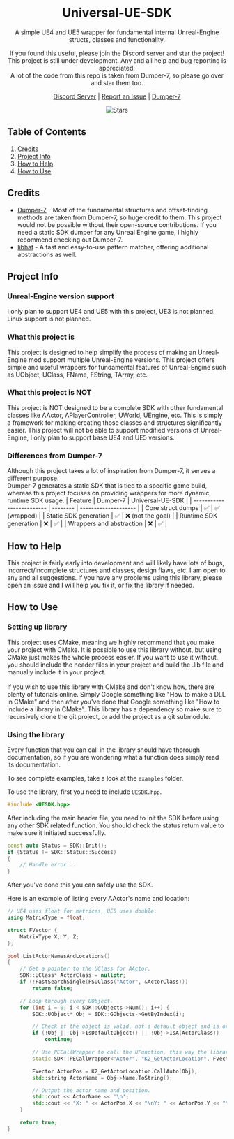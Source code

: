 ﻿<h1 align="center">Universal-UE-SDK</h1>

<p align="center">A simple UE4 and UE5 wrapper for fundamental internal Unreal-Engine structs, classes and functionality.
</p>
<p align="center">
  If you found this useful, please join the Discord server and star the project!<br>
  This project is still under development. Any and all help and bug reporting is appreciated!<br>
  A lot of the code from this repo is taken from Dumper-7, so please go over and star them too.
</p>

<p align="center">
	<a href="https://2ly.link/26uAo">Discord Server</a> |
	<a href="https://github.com/raax7/Universal-UE-SDK/issues">Report an Issue</a> |
	<a href="https://github.com/Encryqed/Dumper-7">Dumper-7</a>
</p>
<p align="center">
    <img alt="Stars" src="https://img.shields.io/github/stars/raax7/Universal-UE-SDK?color=blue&style=for-the-badge">
</p>

## Table of Contents
<ol>
    <li><a href="#credits">Credits</a></li>
    <li><a href="#project-info">Project Info</a></li>
    <li><a href="#how-to-help">How to Help</a></li>
    <li><a href="#how-to-use">How to Use</a></li>
</ol>


## Credits
- [Dumper-7](https://github.com/Encryqed/Dumper-7) - Most of the fundamental structures and offset-finding methods are taken from Dumper-7, so huge credit to them. This project would not be possible without their open-source contributions. If you need a static SDK dumper for any Unreal Engine game, I highly recommend checking out Dumper-7.
- [libhat](https://github.com/BasedInc/libhat) - A fast and easy-to-use pattern matcher, offering additional abstractions as well.


## Project Info
### Unreal-Engine version support
I only plan to support UE4 and UE5 with this project, UE3 is not planned.  
Linux support is not planned.

### What this project is
This project is designed to help simplify the process of making an Unreal-Engine mod support multiple Unreal-Engine versions. This project offers simple and useful wrappers for fundamental features of Unreal-Engine such as UObject, UClass, FName, FString, TArray, etc.
### What this project is NOT
This project is NOT designed to be a complete SDK with other fundamental classes like AActor, APlayerController, UWorld, UEngine, etc. This is simply a framework for making creating those classes and structures significantly easier. This project will not be able to support modified versions of Unreal-Engine, I only plan to support base UE4 and UE5 versions.

### Differences from Dumper-7
Although this project takes a lot of inspiration from Dumper-7, it serves a different purpose.  
Dumper-7 generates a static SDK that is tied to a specific game build, whereas this project focuses on providing wrappers for more dynamic, runtime SDK usage.
| Feature                   | Dumper-7 | Universal-UE-SDK     |
| ------------------------- | -------- | -------------------- |
| Core struct dumps         | ✅        | ✅ (wrapped)       |
| Static SDK generation     | ✅        | ❌ (not the goal)  |
| Runtime SDK generation    | ❌        | ✅                 |
| Wrappers and abstraction  | ❌        | ✅                 |


## How to Help
This project is fairly early into development and will likely have lots of bugs, incorrect/incomplete structures and classes, design flaws, etc. I am open to any and all suggestions. If you have any problems using this library, please open an issue and I will help you fix it, or fix the library if needed.


## How to Use
### Setting up library
This project uses CMake, meaning we highly recommend that you make your project with CMake. It is possible to use this library without, but using CMake just makes the whole process easier. If you want to use it without, you should include the header files in your project and build the .lib file and manually include it in your project.
<br/><br/>
If you wish to use this library with CMake and don't know how, there are plenty of tutorials online. Simply Google something like "How to make a DLL in CMake" and then after you've done that Google something like "How to include a library in CMake". This library has a dependency so make sure to recursively clone the git project, or add the project as a git submodule.

### Using the library
Every function that you can call in the library should have thorough documentation, so if you are wondering what a function does simply read its documentation.

To see complete examples, take a look at the `examples` folder.

To use the library, first you need to include ``UESDK.hpp``.
```C++
#include <UESDK.hpp>
```

After including the main header file, you need to init the SDK before using any other SDK related function. You should check the status return value to make sure it initiated successfully.
```C++
const auto Status = SDK::Init();
if (Status != SDK::Status::Success)
{
    // Handle error...
}
```

After you've done this you can safely use the SDK.  

Here is an example of listing every AActor's name and location:
```C++
// UE4 uses float for matrices, UE5 uses double.
using MatrixType = float;

struct FVector {
    MatrixType X, Y, Z;
};

bool ListActorNamesAndLocations()
{
    // Get a pointer to the UClass for AActor.
    SDK::UClass* ActorClass = nullptr;
    if (!FastSearchSingle(FSUClass("Actor", &ActorClass)))
        return false;

    // Loop through every UObject.
    for (int i = 0; i < SDK::GObjects->Num(); i++) {
        SDK::UObject* Obj = SDK::GObjects->GetByIndex(i);

        // Check if the object is valid, not a default object and is or inherits from AActor.
        if (!Obj || Obj->IsDefaultObject() || !Obj->IsA(ActorClass))
            continue;

        // Use PECallWrapper to call the UFunction, this way the library will automatically setup the parameters struct for you.
        static SDK::PECallWrapper<"Actor", "K2_GetActorLocation", FVector()> K2_GetActorLocation;

        FVector ActorPos = K2_GetActorLocation.CallAuto(Obj);
        std::string ActorName = Obj->Name.ToString();

        // Output the actor name and position.
        std::cout << ActorName << '\n';
        std::cout << "X: " << ActorPos.X << "\nY: " << ActorPos.Y << "\nZ: " << ActorPos.Z << "\n\n";
    }

    return true;
}
```
